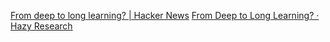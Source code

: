 
[From deep to long learning? | Hacker News](https://news.ycombinator.com/item?id=35502187)
[From Deep to Long Learning? · Hazy Research](https://hazyresearch.stanford.edu/blog/2023-03-27-long-learning)
